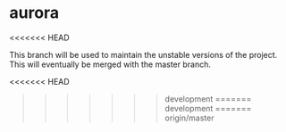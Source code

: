 # aurora
<<<<<<< HEAD

This branch will be used to maintain the unstable versions of the project. This will eventually be merged with the master branch.

<<<<<<< HEAD
>>>>>>> development
=======
>>>>>>> development
=======
>>>>>>> origin/master
